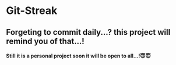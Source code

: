 # Git-Streak


## Forgeting to commit daily...? this project will remind you of that...!

#### Still it is a personal project soon it will be open to all...!😇😇
